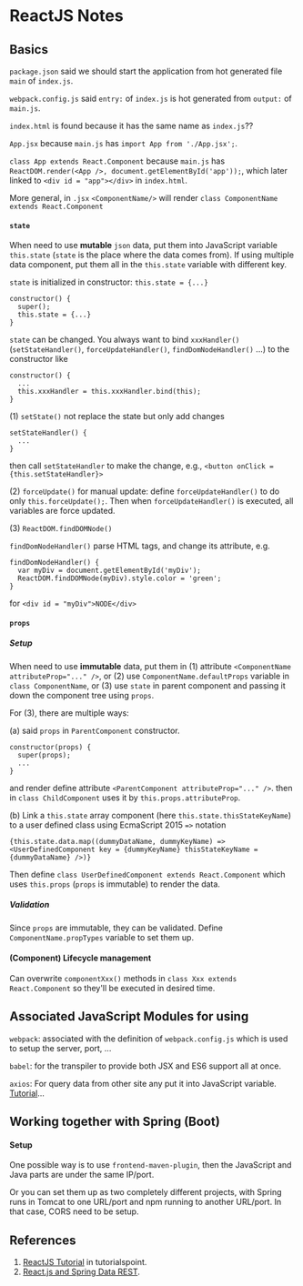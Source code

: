 # ReactJS Notes

## Basics

`package.json` said we should start the application from hot generated file `main` of `index.js`.

`webpack.config.js` said `entry:` of `index.js` is hot generated from `output:` of `main.js`.

`index.html` is found because it has the same name as `index.js`??

`App.jsx` because `main.js` has `import App from './App.jsx';`.

`class App extends React.Component` because `main.js` has `ReactDOM.render(<App />, document.getElementById('app'));`, which later linked to `<div id = "app"></div>` in `index.html`.

More general, in `.jsx` `<ComponentName/>` will render `class ComponentName extends React.Component`

#### `state`

When need to use **mutable** `json` data, put them into JavaScript variable `this.state` (`state` is the place where the data comes from). If using multiple data component, put them all in the `this.state` variable with different key.

`state` is initialized in constructor: `this.state = {...}`

```
constructor() {
  super();
  this.state = {...}
}
```

`state` can be changed. You always want to bind `xxxHandler()` (`setStateHandler()`, `forceUpdateHandler()`, `findDomNodeHandler()` ...) to the constructor like

```
constructor() {
  ...
  this.xxxHandler = this.xxxHandler.bind(this);
}
```

(1) `setState()` not replace the state but only add changes

```
setStateHandler() {
  ...
}
```

then call `setStateHandler` to make the change, e.g., `<button onClick = {this.setStateHandler}>`

(2) `forceUpdate()` for manual update: define `forceUpdateHandler()` to do only `this.forceUpdate();`. Then when `forceUpdateHandler()` is executed, all variables are force updated.

(3) `ReactDOM.findDOMNode()`

`findDomNodeHandler()` parse HTML tags, and change its attribute, e.g.

```
findDomNodeHandler() {
  var myDiv = document.getElementById('myDiv');
  ReactDOM.findDOMNode(myDiv).style.color = 'green';
}
```

for `<div id = "myDiv">NODE</div>`

#### `props`

##### Setup

When need to use **immutable** data, put them in (1) attribute `<ComponentName attributeProp="..." />`, or (2) use `ComponentName.defaultProps` variable in `class ComponentName`, or (3) use `state` in parent component and passing it down the component tree using `props`.

For (3), there are multiple ways:

(a) said `props` in `ParentComponent` constructor.

```
constructor(props) {
  super(props);
  ...
}
```

and render define attribute `<ParentComponent attributeProp="..." />`. then in `class ChildComponent` uses it by `this.props.attributeProp`.

(b) Link a `this.state` array component (here `this.state.thisStateKeyName`) to a user defined class using EcmaScript 2015 `=>` notation

```
{this.state.data.map((dummyDataName, dummyKeyName) => <UserDefinedComponent key = {dummyKeyName} thisStateKeyName = {dummyDataName} />)}
```

Then define `class UserDefinedComponent extends React.Component` which uses `this.props` (`props` is immutable) to render the data.

##### Validation

Since `props` are immutable, they can be validated. Define `ComponentName.propTypes` variable to set them up.

#### (Component) Lifecycle management

Can overwrite `componentXxx()` methods in `class Xxx extends React.Component` so they'll be executed in desired time.

## Associated JavaScript Modules for using

`webpack`: associated with the definition of `webpack.config.js` which is used to setup the server, port, ...

`babel`: for the transpiler to provide both JSX and ES6 support all at once.

`axios`: For query data from other site any put it into JavaScript variable. [Tutorial](https://github.com/axios/axios)...

## Working together with Spring (Boot)

#### Setup

One possible way is to use `frontend-maven-plugin`, then the JavaScript and Java parts are under the same IP/port.

Or you can set them up as two completely different projects, with Spring runs in Tomcat to one URL/port and npm running to another URL/port. In that case, CORS need to be setup.

## References

1. [ReactJS Tutorial](https://www.tutorialspoint.com/reactjs/) in tutorialspoint.
1. [React.js and Spring Data REST](https://spring.io/guides/tutorials/react-and-spring-data-rest/).
